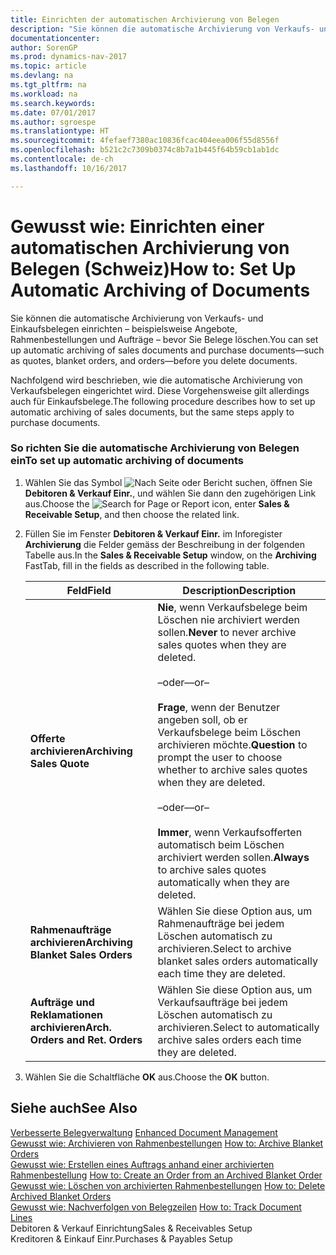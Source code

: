 ```yaml
---
title: Einrichten der automatischen Archivierung von Belegen
description: "Sie können die automatische Archivierung von Verkaufs- und Einkaufsbelegen einrichten – beispielsweise Angebote, Rahmenbestellungen und Aufträge – bevor Sie Belege löschen."
documentationcenter: 
author: SorenGP
ms.prod: dynamics-nav-2017
ms.topic: article
ms.devlang: na
ms.tgt_pltfrm: na
ms.workload: na
ms.search.keywords: 
ms.date: 07/01/2017
ms.author: sgroespe
ms.translationtype: HT
ms.sourcegitcommit: 4fefaef7380ac10836fcac404eea006f55d8556f
ms.openlocfilehash: b521c2c7309b0374c8b7a1b445f64b59cb1ab1dc
ms.contentlocale: de-ch
ms.lasthandoff: 10/16/2017

---
```

# <a name="how-to-set-up-automatic-archiving-of-documents"></a><span data-ttu-id="b7361-103">Gewusst wie: Einrichten einer automatischen Archivierung von Belegen (Schweiz)</span><span class="sxs-lookup"><span data-stu-id="b7361-103">How to: Set Up Automatic Archiving of Documents</span></span>
<span data-ttu-id="b7361-104">Sie können die automatische Archivierung von Verkaufs- und Einkaufsbelegen einrichten – beispielsweise Angebote, Rahmenbestellungen und Aufträge – bevor Sie Belege löschen.</span><span class="sxs-lookup"><span data-stu-id="b7361-104">You can set up automatic archiving of sales documents and purchase documents—such as quotes, blanket orders, and orders—before you delete documents.</span></span>  
  
 <span data-ttu-id="b7361-105">Nachfolgend wird beschrieben, wie die automatische Archivierung von Verkaufsbelegen eingerichtet wird. Diese Vorgehensweise gilt allerdings auch für Einkaufsbelege.</span><span class="sxs-lookup"><span data-stu-id="b7361-105">The following procedure describes how to set up automatic archiving of sales documents, but the same steps apply to purchase documents.</span></span>  
  
### <a name="to-set-up-automatic-archiving-of-documents"></a><span data-ttu-id="b7361-106">So richten Sie die automatische Archivierung von Belegen ein</span><span class="sxs-lookup"><span data-stu-id="b7361-106">To set up automatic archiving of documents</span></span>  
  
1.  <span data-ttu-id="b7361-107">Wählen Sie das Symbol ![Nach Seite oder Bericht suchen](media/ui-search/search_small.png "Nach Seite oder Bericht suchen"), öffnen Sie **Debitoren & Verkauf Einr.**, und wählen Sie dann den zugehörigen Link aus.</span><span class="sxs-lookup"><span data-stu-id="b7361-107">Choose the ![Search for Page or Report](media/ui-search/search_small.png "Search for Page or Report icon") icon, enter **Sales & Receivable Setup**, and then choose the related link.</span></span>  
  
2.  <span data-ttu-id="b7361-108">Füllen Sie im Fenster **Debitoren & Verkauf Einr.** im Inforegister **Archivierung** die Felder gemäss der Beschreibung in der folgenden Tabelle aus.</span><span class="sxs-lookup"><span data-stu-id="b7361-108">In the **Sales & Receivable Setup** window, on the **Archiving** FastTab, fill in the fields as described in the following table.</span></span>  
  
    |<span data-ttu-id="b7361-109">Feld</span><span class="sxs-lookup"><span data-stu-id="b7361-109">Field</span></span>|<span data-ttu-id="b7361-110">Description</span><span class="sxs-lookup"><span data-stu-id="b7361-110">Description</span></span>|  
    |---------------------------------|---------------------------------------|  
    |<span data-ttu-id="b7361-111">**Offerte archivieren**</span><span class="sxs-lookup"><span data-stu-id="b7361-111">**Archiving Sales Quote**</span></span>|<span data-ttu-id="b7361-112">**Nie**, wenn Verkaufsbelege beim Löschen nie archiviert werden sollen.</span><span class="sxs-lookup"><span data-stu-id="b7361-112">**Never** to never archive sales quotes when they are deleted.</span></span><br /><br /> <span data-ttu-id="b7361-113">–oder–</span><span class="sxs-lookup"><span data-stu-id="b7361-113">–or–</span></span><br /><br /> <span data-ttu-id="b7361-114">**Frage**, wenn der Benutzer angeben soll, ob er Verkaufsbelege beim Löschen archivieren möchte.</span><span class="sxs-lookup"><span data-stu-id="b7361-114">**Question** to prompt the user to choose whether to archive sales quotes when they are deleted.</span></span><br /><br /> <span data-ttu-id="b7361-115">–oder–</span><span class="sxs-lookup"><span data-stu-id="b7361-115">–or–</span></span><br /><br /> <span data-ttu-id="b7361-116">**Immer**, wenn Verkaufsofferten automatisch beim Löschen archiviert werden sollen.</span><span class="sxs-lookup"><span data-stu-id="b7361-116">**Always** to archive sales quotes automatically when they are deleted.</span></span>|  
    |<span data-ttu-id="b7361-117">**Rahmenaufträge archivieren**</span><span class="sxs-lookup"><span data-stu-id="b7361-117">**Archiving Blanket Sales Orders**</span></span>|<span data-ttu-id="b7361-118">Wählen Sie diese Option aus, um Rahmenaufträge bei jedem Löschen automatisch zu archivieren.</span><span class="sxs-lookup"><span data-stu-id="b7361-118">Select to archive blanket sales orders automatically each time they are deleted.</span></span>|  
    |<span data-ttu-id="b7361-119">**Aufträge und Reklamationen archivieren**</span><span class="sxs-lookup"><span data-stu-id="b7361-119">**Arch. Orders and Ret. Orders**</span></span>|<span data-ttu-id="b7361-120">Wählen Sie diese Option aus, um Verkaufsaufträge bei jedem Löschen automatisch zu archivieren.</span><span class="sxs-lookup"><span data-stu-id="b7361-120">Select to automatically archive sales orders each time they are deleted.</span></span>|  
  
3.  <span data-ttu-id="b7361-121">Wählen Sie die Schaltfläche **OK** aus.</span><span class="sxs-lookup"><span data-stu-id="b7361-121">Choose the **OK** button.</span></span>  
  
## <a name="see-also"></a><span data-ttu-id="b7361-122">Siehe auch</span><span class="sxs-lookup"><span data-stu-id="b7361-122">See Also</span></span>  
 <span data-ttu-id="b7361-123">[Verbesserte Belegverwaltung](enhanced-document-management.md) </span><span class="sxs-lookup"><span data-stu-id="b7361-123">[Enhanced Document Management](enhanced-document-management.md) </span></span>  
 <span data-ttu-id="b7361-124">[Gewusst wie: Archivieren von Rahmenbestellungen](how-to-archive-blanket-orders.md) </span><span class="sxs-lookup"><span data-stu-id="b7361-124">[How to: Archive Blanket Orders](how-to-archive-blanket-orders.md) </span></span>  
 <span data-ttu-id="b7361-125">[Gewusst wie: Erstellen eines Auftrags anhand einer archivierten Rahmenbestellung](how-to-create-an-order-from-an-archived-blanket-order.md) </span><span class="sxs-lookup"><span data-stu-id="b7361-125">[How to: Create an Order from an Archived Blanket Order](how-to-create-an-order-from-an-archived-blanket-order.md) </span></span>  
 <span data-ttu-id="b7361-126">[Gewusst wie: Löschen von archivierten Rahmenbestellungen](how-to-delete-archived-blanket-orders.md) </span><span class="sxs-lookup"><span data-stu-id="b7361-126">[How to: Delete Archived Blanket Orders](how-to-delete-archived-blanket-orders.md) </span></span>  
 <span data-ttu-id="b7361-127">[Gewusst wie: Nachverfolgen von Belegzeilen](how-to-track-document-lines.md) </span><span class="sxs-lookup"><span data-stu-id="b7361-127">[How to: Track Document Lines](how-to-track-document-lines.md) </span></span>  
 <span data-ttu-id="b7361-128">Debitoren & Verkauf Einrichtung</span><span class="sxs-lookup"><span data-stu-id="b7361-128">Sales & Receivables Setup</span></span>   
 <span data-ttu-id="b7361-129">Kreditoren &amp; Einkauf Einr.</span><span class="sxs-lookup"><span data-stu-id="b7361-129">Purchases &amp; Payables Setup</span></span>
